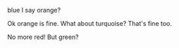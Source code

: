 blue I say
orange?

Ok orange is fine.
What about turquoise?
That's fine too. 

No more red!
But green?
